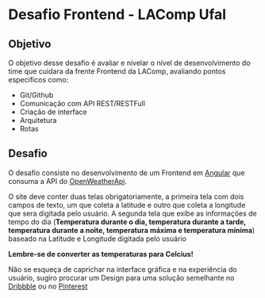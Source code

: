 # Desafio Frontend - LAComp Ufal

## Objetivo

O objetivo desse desafio é avaliar e nivelar o nível de desenvolvimento do time que cuidara da frente Frontend da LAComp, avaliando pontos especificos como:

- Git/Github
- Comunicação com API REST/RESTFull
- Criação de interface
- Arquitetura
- Rotas

## Desafio

O desafio consiste no desenvolvimento de um Frontend em [Angular](https://angular.io/) que consuma a API do [OpenWeatherApi](https://openweathermap.org/api/one-call-3).

O site deve conter duas telas obrigatoriamente, a primeira tela com dois campos de texto, um que coleta a latitude e outro que coleta a longitude que sera digitada pelo usuário. A segunda tela que exibe as informações de tempo do dia (<b>Temperatura durante o dia, temperatura durante a tarde, temperatura durante a noite, temperatura máxima e temperatura mínima</b>) baseado na Latitude e Longitude digitada pelo usuário

<b>Lembre-se de converter as temperaturas para Celcius!</b>

Não se esqueça de caprichar na interface gráfica e na experiência do usuário, sugiro procurar um Design para uma solução semelhante no [Dribbble](https://dribbble.com/) ou no [Pinterest](https://br.pinterest.com/)
